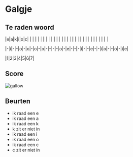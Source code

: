 # Galgje

## Te raden woord

|e|a|k|i|o|c| | | | | | | | | | | | | | | | | | | | | | | | | | | | | | |

|-|i|-|-|o|-|o|-|o|-|o|-|-|-|-|o|-|e|-|-|-|i|-|-|e|-|-|i|o|-|-|o|-|i|e|

|1|2|3|4|5|6|7|

## Score
![gallow](./images/2.png)

## Beurten
* ik raad een e
* ik raad een a
* ik raad een k
* k zit er niet in
* ik raad een i
* ik raad een o
* ik raad een c
* c zit er niet in
